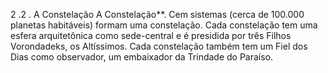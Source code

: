 ﻿2 .2 . A Constelação A Constelação**. Cem sistemas (cerca de 100.000 planetas habitáveis) formam uma constelação. Cada constelação tem uma esfera arquitetônica como sede-central e é presidida por três Filhos Vorondadeks, os Altíssimos. Cada constelação também tem um Fiel dos Dias como observador, um embaixador da Trindade do Paraíso.
